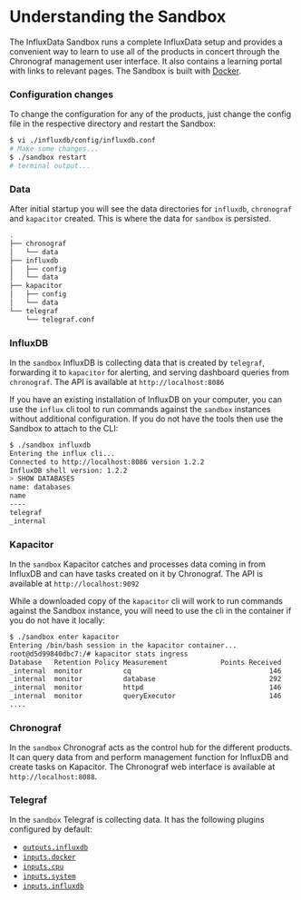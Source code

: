 # Understanding the Sandbox

The InfluxData Sandbox runs a complete InfluxData setup and provides a convenient way to learn to use all of the products in concert through the Chronograf management user interface. It also contains a learning portal with links to relevant pages. The Sandbox is built with [Docker](https://www.docker.com/).

### Configuration changes

To change the configuration for any of the products, just change the config file in the respective directory and restart the Sandbox:

```bash
$ vi ./influxdb/config/influxdb.conf
# Make some changes...
$ ./sandbox restart
# terminal output...
```

### Data

After initial startup you will see the data directories for `influxdb`, `chronograf` and `kapacitor` created. This is where the data for `sandbox` is persisted.

```bash
.
├── chronograf
│   └── data
├── influxdb
│   ├── config
│   └── data
├── kapacitor
│   ├── config
│   └── data
└── telegraf
    └── telegraf.conf
```

### InfluxDB

In the `sandbox` InfluxDB is collecting data that is created by `telegraf`, forwarding it to `kapacitor` for alerting, and serving dashboard queries from `chronograf`. The API is available at `http://localhost:8086`

If you have an existing installation of InfluxDB on your computer, you can use the `influx` cli tool to run commands against the `sandbox` instances without additional configuration. If you do not have the tools then use the Sandbox to attach to the CLI:

```bash
$ ./sandbox influxdb
Entering the influx cli...
Connected to http://localhost:8086 version 1.2.2
InfluxDB shell version: 1.2.2
> SHOW DATABASES
name: databases
name
----
telegraf
_internal
```

### Kapacitor

In the `sandbox` Kapacitor catches and processes data coming in from InfluxDB and can have tasks created on it by Chronograf. The API is available at `http://localhost:9092`

While a downloaded copy of the `kapacitor` cli will work to run commands against the Sandbox instance, you will need to use the cli in the container if you do not have it locally:

```bash
$ ./sandbox enter kapacitor
Entering /bin/bash session in the kapacitor container...
root@d5d99840dbc7:/# kapacitor stats ingress
Database   Retention Policy Measurement             Points Received
_internal  monitor          cq                                  146
_internal  monitor          database                            292
_internal  monitor          httpd                               146
_internal  monitor          queryExecutor                       146
....
```

### Chronograf

In the `sandbox` Chronograf acts as the control hub for the different products. It can query data from and perform management function for InfluxDB and create tasks on Kapacitor. The Chronograf web interface is available at `http://localhost:8088`.

### Telegraf

In the `sandbox` Telegraf is collecting data. It has the following plugins configured by default:

* [`outputs.influxdb`](https://github.com/influxdata/telegraf/tree/master/plugins/outputs/influxdb)
* [`inputs.docker`](https://github.com/influxdata/telegraf/tree/master/plugins/inputs/docker)
* [`inputs.cpu`](https://github.com/influxdata/telegraf/tree/master/plugins/inputs/system)
* [`inputs.system`](https://github.com/influxdata/telegraf/tree/master/plugins/inputs/system)
* [`inputs.influxdb`](https://github.com/influxdata/telegraf/tree/master/plugins/inputs/influxdb)

